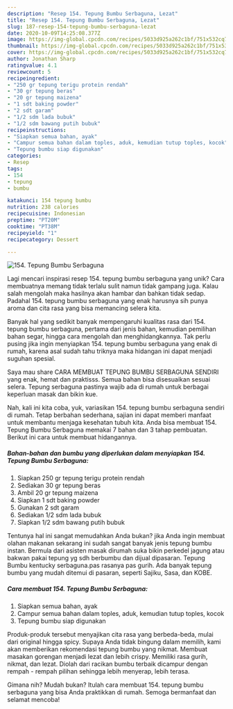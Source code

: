```yaml
---
description: "Resep 154. Tepung Bumbu Serbaguna, Lezat"
title: "Resep 154. Tepung Bumbu Serbaguna, Lezat"
slug: 187-resep-154-tepung-bumbu-serbaguna-lezat
date: 2020-10-09T14:25:08.377Z
image: https://img-global.cpcdn.com/recipes/5033d925a262c1bf/751x532cq70/154-tepung-bumbu-serbaguna-foto-resep-utama.jpg
thumbnail: https://img-global.cpcdn.com/recipes/5033d925a262c1bf/751x532cq70/154-tepung-bumbu-serbaguna-foto-resep-utama.jpg
cover: https://img-global.cpcdn.com/recipes/5033d925a262c1bf/751x532cq70/154-tepung-bumbu-serbaguna-foto-resep-utama.jpg
author: Jonathan Sharp
ratingvalue: 4.1
reviewcount: 5
recipeingredient:
- "250 gr tepung terigu protein rendah"
- "30 gr tepung beras"
- "20 gr tepung maizena"
- "1 sdt baking powder"
- "2 sdt garam"
- "1/2 sdm lada bubuk"
- "1/2 sdm bawang putih bubuk"
recipeinstructions:
- "Siapkan semua bahan, ayak"
- "Campur semua bahan dalam toples, aduk, kemudian tutup toples, kocok"
- "Tepung bumbu siap digunakan"
categories:
- Resep
tags:
- 154
- tepung
- bumbu

katakunci: 154 tepung bumbu 
nutrition: 238 calories
recipecuisine: Indonesian
preptime: "PT20M"
cooktime: "PT38M"
recipeyield: "1"
recipecategory: Dessert

---
```



![154. Tepung Bumbu Serbaguna](https://img-global.cpcdn.com/recipes/5033d925a262c1bf/751x532cq70/154-tepung-bumbu-serbaguna-foto-resep-utama.jpg)

Lagi mencari inspirasi resep 154. tepung bumbu serbaguna yang unik? Cara membuatnya memang tidak terlalu sulit namun tidak gampang juga. Kalau salah mengolah maka hasilnya akan hambar dan bahkan tidak sedap. Padahal 154. tepung bumbu serbaguna yang enak harusnya sih punya aroma dan cita rasa yang bisa memancing selera kita.

Banyak hal yang sedikit banyak mempengaruhi kualitas rasa dari 154. tepung bumbu serbaguna, pertama dari jenis bahan, kemudian pemilihan bahan segar, hingga cara mengolah dan menghidangkannya. Tak perlu pusing jika ingin menyiapkan 154. tepung bumbu serbaguna yang enak di rumah, karena asal sudah tahu triknya maka hidangan ini dapat menjadi suguhan spesial.

Saya mau share CARA MEMBUAT TEPUNG BUMBU SERBAGUNA SENDIRI yang enak, hemat dan praktisss. Semua bahan bisa disesuaikan sesuai selera. Tepung serbaguna pastinya wajib ada di rumah untuk berbagai keperluan masak dan bikin kue.


Nah, kali ini kita coba, yuk, variasikan 154. tepung bumbu serbaguna sendiri di rumah. Tetap berbahan sederhana, sajian ini dapat memberi manfaat untuk membantu menjaga kesehatan tubuh kita. Anda bisa membuat 154. Tepung Bumbu Serbaguna memakai 7 bahan dan 3 tahap pembuatan. Berikut ini cara untuk membuat hidangannya.

<!--inarticleads1-->

##### Bahan-bahan dan bumbu yang diperlukan dalam menyiapkan 154. Tepung Bumbu Serbaguna:

1. Siapkan 250 gr tepung terigu protein rendah
1. Sediakan 30 gr tepung beras
1. Ambil 20 gr tepung maizena
1. Siapkan 1 sdt baking powder
1. Gunakan 2 sdt garam
1. Sediakan 1/2 sdm lada bubuk
1. Siapkan 1/2 sdm bawang putih bubuk


Tentunya hal ini sangat memudahkan Anda bukan? jika Anda ingin membuat olahan makanan sekarang ini sudah sangat banyak jenis tepung bumbu instan. Bermula dari asisten masak dirumah suka bikin perkedel jagung atau bakwan pakai tepung yg sdh berbumbu dan dijual dipasaran. Tepung Bumbu kentucky serbaguna.pas rasanya pas gurih. Ada banyak tepung bumbu yang mudah ditemui di pasaran, seperti Sajiku, Sasa, dan KOBE. 

<!--inarticleads2-->

##### Cara membuat 154. Tepung Bumbu Serbaguna:

1. Siapkan semua bahan, ayak
1. Campur semua bahan dalam toples, aduk, kemudian tutup toples, kocok
1. Tepung bumbu siap digunakan


Produk-produk tersebut menyajikan cita rasa yang berbeda-beda, mulai dari original hingga spicy. Supaya Anda tidak bingung dalam memilih, kami akan memberikan rekomendasi tepung bumbu yang nikmat. Membuat masakan gorengan menjadi lezat dan lebih crispy. Memiliki rasa gurih, nikmat, dan lezat. Diolah dari racikan bumbu terbaik dicampur dengan rempah - rempah pilihan sehingga lebih menyerap, lebih terasa. 

Gimana nih? Mudah bukan? Itulah cara membuat 154. tepung bumbu serbaguna yang bisa Anda praktikkan di rumah. Semoga bermanfaat dan selamat mencoba!
